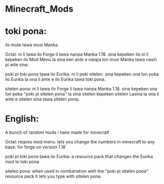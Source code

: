 # Minecraft_Mods
# toki pona:
ilo mute tawa musi Manka.

Octal:
ni li tawa ilo Forge li tawa nanpa Manka 1.18. sina kepeken ilo ni li kepeken ilo Mod Menu la sina ken ante e nanpa lon musi Manka tawa nasin pi wile sina.

poki pi toki pona tawa ilo Eurika:
ni li poki sitelen. sina kepeken ona lon poka ilo Eurika la ona li ante e ilo Eurika tawa toki pona.

sitelen pona:
ni li tawa ilo Forge li tawa nanpa Manka 1.18. sina kepeken ona lon poka "poki pi sitelen pona" la sina sitelen kepeken sitelen Lasina la ona li ante e sitelen sina tawa sitelen pona.

# English:
A bunch of random mods i have made for minecraft

Octal:
reqires mod menu.
lets you change the numbers in minecraft to any base. for forge on version 1.18

poki pi toki pona tawa ilo Eurika:
a resource pack that changes the Eurika mod to toki pona

sitelen pona:
when used in combanation with the "poki pi sitelen pona" resource pack it lets you type with sitelen pona.
